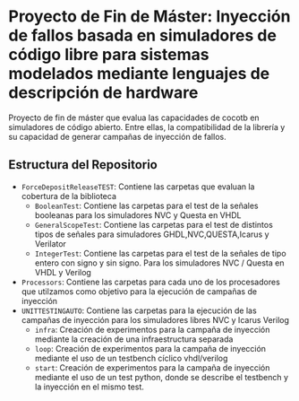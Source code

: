 # Proyecto de Fin de Máster: Inyección de fallos basada en simuladores de código libre para sistemas modelados mediante lenguajes de descripción de hardware
Proyecto de fin de máster que evalua las capacidades de cocotb en simuladores de código abierto. Entre ellas, la compatibilidad de la librería y su capacidad de generar campañas de inyección de fallos. 
## Estructura del Repositorio
- `ForceDepositReleaseTEST`: Contiene las carpetas que evaluan la cobertura de la biblioteca
  - `BooleanTest`: Contiene las carpetas para el test de la señales booleanas para los simuladores NVC y Questa en VHDL 
  - `GeneralScopeTest`: Contiene las carpetas para el test de distintos tipos de señales para simuladores GHDL,NVC,QUESTA,Icarus y Verilator
  - `IntegerTest`: Contiene las carpetas para el test de la señales de tipo entero con signo y sin signo. Para los simuladores NVC / Questa en VHDL y Verilog
- `Processors`: Contiene las carpetas para cada uno de los procesadores que utilzamos como objetivo para la ejecución de campañas de inyección
- `UNITTESTINGAUTO`: Contiene las carpetas para la ejecución de las campañas de inyección para los simuladores libres NVC y Icarus Verilog
  -  `infra`: Creación de experimentos para la campaña de inyección mediante la creación de una infraestructura separada
  -  `loop`: Creación de experimentos para la campaña de inyección mediante el uso de un testbench cíclico vhdl/verilog  
  -  `start`: Creación de experimentos para la campaña de inyección mediante el uso de un test python, donde se describe el testbench y la inyección en el mismo test.
